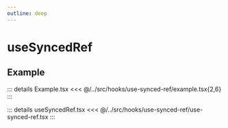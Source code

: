 ```yaml
---
outline: deep
---
```

# useSyncedRef


## Example


<div ref="el" />

<script setup>
import { createElement } from 'react'
import { createRoot } from 'react-dom/client'
import { ref, onMounted } from 'vue'
import Example from '../../src/hooks/use-synced-ref/example.tsx'
import useSyncedRef from '../../src/hooks/use-synced-ref/use-synced-ref'

const el = ref()
onMounted(() => {
   const root = createRoot(el.value)
   root.render(createElement(Example, {}, null))
})
</script>


::: details Example.tsx
<<< @/../src/hooks/use-synced-ref/example.tsx{2,6}
:::

::: details useSyncedRef.tsx
<<< @/../src/hooks/use-synced-ref/use-synced-ref.tsx
:::


<!-- ::: code-group

```sh [ts]
$ npm add -D vitepress
```

```sh [js]
$ pnpm add -D vitepress
```

::: -->
